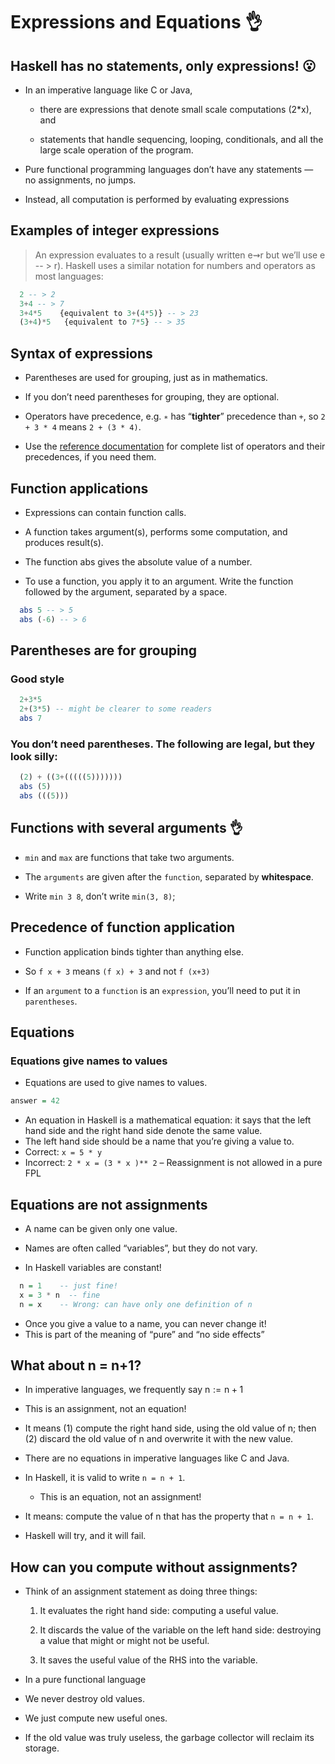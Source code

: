 # Expressions and Equations 👌

## Haskell has no statements, only expressions! 😮
*   In an imperative language like C or Java,

    *   there are expressions that denote small scale computations (2*x), and

    *   statements that handle sequencing, looping, conditionals, and all the large scale operation of the program.

*   Pure functional programming languages don’t have any statements — no assignments, no jumps.

*   Instead, all computation is performed by evaluating expressions

## Examples of integer expressions
> An expression evaluates to a result (usually written e⇝r but we’ll use e -- > r). Haskell uses a similar notation for numbers and operators as most languages:

```haskell
  2 -- > 2
  3+4 -- > 7
  3+4*5    {equivalent to 3+(4*5)} -- > 23
  (3+4)*5   {equivalent to 7*5} -- > 35
```
## Syntax of expressions
*   Parentheses are used for grouping, just as in mathematics.

*   If you don’t need parentheses for grouping, they are optional.

*   Operators have precedence, e.g. `∗` has “**tighter**” precedence than `+`, so `2 + 3 * 4` means `2 + (3 * 4)`.


*   Use the [reference documentation](https://www.haskell.org/onlinereport/exps.html) for complete list of operators and their precedences, if you need them.

## Function applications
*   Expressions can contain function calls.

*   A function takes argument(s), performs some computation, and produces result(s).

*   The function abs gives the absolute value of a number.

*   To use a function, you apply it to an argument. Write the function followed by the argument, separated by a space.

```haskell
  abs 5 -- > 5
  abs (-6) -- > 6
```

## Parentheses are for grouping

### Good style

```haskell
  2+3*5
  2+(3*5) -- might be clearer to some readers
  abs 7
```

### You don’t need parentheses. The following are legal, but they look silly:

```haskell
  (2) + ((3+(((((5)))))))
  abs (5)
  abs (((5)))
```

## Functions with several arguments 👌

*   `min` and `max` are functions that take two arguments.

*   The `arguments` are given after the `function`, separated by **whitespace**.

*   Write `min 3 8`, don’t write `min(3, 8)`;

## Precedence of function application

*   Function application binds tighter than anything else.

*   So `f x + 3` means `(f x) + 3` and not `f (x+3)`

*   If an `argument` to a `function` is an `expression`, you’ll need to put it in `parentheses`.

## Equations

### Equations give names to values

*   Equations are used to give names to values.

```haskell
answer = 42
```

*   An equation in Haskell is a mathematical equation: it says that the left hand side and the right hand side denote the same value.
*   The left hand side should be a name that you’re giving a value to.
*   Correct: `x = 5 * y`
*   Incorrect: `2 * x = (3 * x )** 2` – Reassignment is not allowed in a pure FPL

## Equations are not assignments
*   A name can be given only one value.

*   Names are often called “variables”, but they do not vary.

*   In Haskell variables are constant!

```haskell
  n = 1    -- just fine!
  x = 3 * n  -- fine
  n = x    -- Wrong: can have only one definition of n
```
*   Once you give a value to a name, you can never change it!
*   This is part of the meaning of “pure” and “no side effects”

## What about n = n+1?
*   In imperative languages, we frequently say n := n + 1

*   This is an assignment, not an equation!

*   It means (1) compute the right hand side, using the old value of n; then (2) discard the old value of n and overwrite it with the new value.

*   There are no equations in imperative languages like C and Java.

*   In Haskell, it is valid to write `n = n + 1`.
    *   This is an equation, not an assignment!

*   It means: compute the value of n that has the property that `n = n + 1`.

*   Haskell will try, and it will fail.

## How can you compute without assignments?
*   Think of an assignment statement as doing three things:
    1.  It evaluates the right hand side: computing a useful value.

    2.  It discards the value of the variable on the left hand side: destroying a value that might or might not be useful.

    3. It saves the useful value of the RHS into the variable.

*   In a pure functional language

*   We never destroy old values.

*   We just compute new useful ones.

*   If the old value was truly useless, the garbage collector will reclaim its storage.

